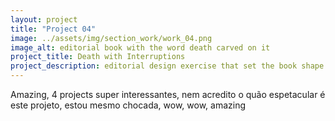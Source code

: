 ```yaml
---
layout: project
title: "Project 04"
image: ../assets/img/section_work/work_04.png
image_alt: editorial book with the word death carved on it
project_title: Death with Interruptions
project_description: editorial design exercise that set the book shape and arrangementas a form of storytelling to the reader.
---
```

Amazing, 4 projects super interessantes, nem acredito o quão espetacular é este projeto, estou mesmo chocada, wow, wow, amazing